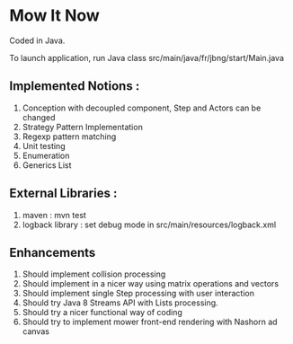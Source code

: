 Mow It Now 
============

Coded in Java.

To launch application, run Java class src/main/java/fr/jbng/start/Main.java

Implemented Notions :
-------------------
1. Conception with decoupled component, Step and Actors can be changed
2. Strategy Pattern Implementation
3. Regexp pattern matching
4. Unit testing
5. Enumeration
6. Generics List

External Libraries : 
------------------
1. maven : mvn test
2. logback library : set debug mode in src/main/resources/logback.xml

Enhancements
------------
1. Should implement collision processing
2. Should implement in a nicer way using matrix operations and vectors
3. Should implement single Step processing with user interaction
4. Should try Java 8 Streams API with Lists processing.
5. Should try a nicer functional way of coding
6. Should try to implement mower front-end rendering with Nashorn ad canvas

